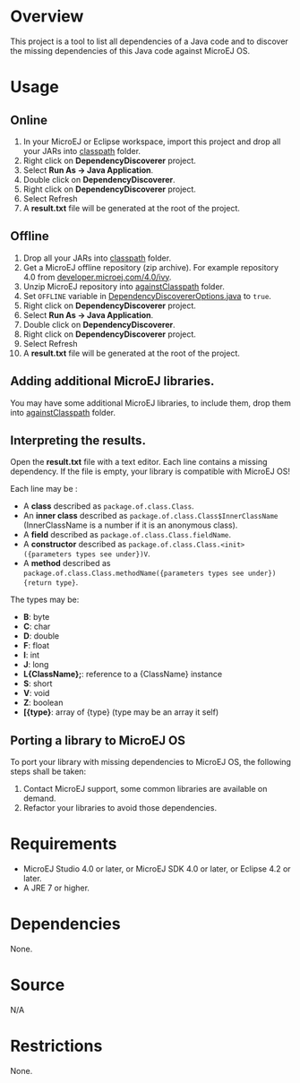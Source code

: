 <!--
	Markdown
	Copyright 2016 IS2T. All rights reserved.
	IS2T PROPRIETARY. Use is subject to license terms.
-->

# Overview
This project is a tool to list all dependencies of a Java code and to discover the missing dependencies of this Java code against MicroEJ OS.

# Usage
## Online
1. In your MicroEJ or Eclipse workspace, import this project and drop all your JARs into [classpath](classpath/) folder.
2. Right click on **DependencyDiscoverer** project.
3. Select **Run As -> Java Application**.
4. Double click on **DependencyDiscoverer**.
5. Right click on **DependencyDiscoverer** project.
6. Select Refresh
7. A **result.txt** file will be generated at the root of the project.

## Offline
1. Drop all your JARs into [classpath](classpath/) folder.
2. Get a MicroEJ offline repository (zip archive). For example repository 4.0 from [developer.microej.com/4.0/ivy](http://developer.microej.com/4.0/ivy).
3. Unzip MicroEJ repository into [againstClasspath](againstClasspath/) folder.
4. Set `OFFLINE` variable in [DependencyDiscovererOptions.java](src/ej/tools/dependencydiscoverer/DependencyDiscovererOptions.java) to `true`.
5. Right click on **DependencyDiscoverer** project.
6. Select **Run As -> Java Application**.
7. Double click on **DependencyDiscoverer**.
8. Right click on **DependencyDiscoverer** project.
9. Select Refresh
10. A **result.txt** file will be generated at the root of the project.

## Adding additional MicroEJ libraries.
You may have some additional MicroEJ libraries, to include them, drop them into [againstClasspath](againstClasspath) folder.

## Interpreting the results.
Open the **result.txt** file with a text editor. Each line contains a missing dependency. If the file is empty, your library is compatible with MicroEJ OS!

Each line may be :
  * A **class** described as `package.of.class.Class`.
  * An **inner class** described as `package.of.class.Class$InnerClassName` (InnerClassName is a number if it is an anonymous class).
  * A **field** described as `package.of.class.Class.fieldName`.
  * A **constructor** described as `package.of.class.Class.<init>({parameters types see under})V`.
  * A **method** described as `package.of.class.Class.methodName({parameters types see under}){return type}`.
  
The types may be:
  * **B**: byte
  * **C**: char
  * **D**: double
  * **F**: float
  * **I**: int
  * **J**: long
  * **L{ClassName};**: reference to a {ClassName} instance
  * **S**: short
  * **V**: void
  * **Z**: boolean
  * **[{type}**: array of {type} (type may be an array it self)

## Porting a library to MicroEJ OS
To port your library with missing dependencies to MicroEJ OS, the following steps shall be taken:
1. Contact MicroEJ support, some common libraries are available on demand. 
2. Refactor your libraries to avoid those dependencies.

# Requirements
* MicroEJ Studio 4.0 or later, or MicroEJ SDK 4.0 or later, or Eclipse 4.2 or later.
* A JRE 7 or higher.

# Dependencies
None.

# Source
N/A

# Restrictions
None.
